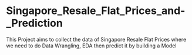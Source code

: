 # Singapore_Resale_Flat_Prices_and-_Prediction
This Project aims to collect the data of Singapore Resale Flat Prices where we need to do Data Wrangling, EDA then predict it by building a Model 

